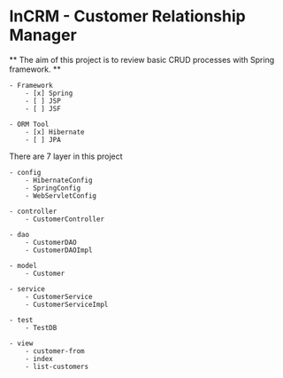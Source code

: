 # InCRM - Customer Relationship Manager

**  The aim of this project is to review basic CRUD processes with Spring framework. **

	- Framework
		- [x] Spring 
		- [ ] JSP
		- [ ] JSF
		
	- ORM Tool
		- [x] Hibernate
		- [ ] JPA

There are 7 layer in this project
	
	- config
		- HibernateConfig
		- SpringConfig
		- WebServletConfig
		
	- controller
		- CustomerController
		
	- dao
		- CustomerDAO
		- CustomerDAOImpl
		
	- model
		- Customer
		
	- service
		- CustomerService
		- CustomerServiceImpl
		
	- test
		- TestDB
		
	- view
		- customer-from
		- index
		- list-customers
		